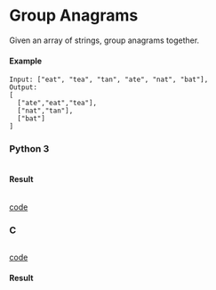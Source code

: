 # Group Anagrams
Given an array of strings, group anagrams together.

#### Example 
```
Input: ["eat", "tea", "tan", "ate", "nat", "bat"],
Output:
[
  ["ate","eat","tea"],
  ["nat","tan"],
  ["bat"]
]
```

### Python 3
```python

```

#### Result
```

```
[code](Python%203/49.py)

### C
```C

```
[code](C/49.c)

#### Result
```

```
